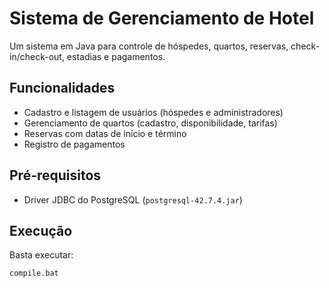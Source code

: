 # Sistema de Gerenciamento de Hotel

Um sistema em Java para controle de hóspedes, quartos, reservas, check-in/check-out, estadias e pagamentos.

## Funcionalidades
- Cadastro e listagem de usuários (hóspedes e administradores)
- Gerenciamento de quartos (cadastro, disponibilidade, tarifas)
- Reservas com datas de início e término
- Registro de pagamentos

## Pré-requisitos
- Driver JDBC do PostgreSQL (`postgresql-42.7.4.jar`)

## Execução
Basta executar:

```bash
compile.bat
